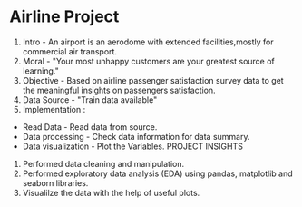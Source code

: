 # Airline Project 
1. Intro - An airport is an aerodome with extended facilities,mostly for commercial air transport.
2. Moral - "Your most unhappy customers are your greatest source of learning."
3. Objective - Based on airline passenger satisfaction survey data to get the meaningful insights on passengers satisfaction.
4. Data Source - "Train data available"
5. Implementation :
- Read Data - Read data from source.
- Data processing - Check data information for data summary.
- Data visualization - Plot the Variables.
PROJECT INSIGHTS
1. Performed data cleaning and manipulation.
2. Performed exploratory data analysis (EDA) using pandas, matplotlib and seaborn libraries.
3. Visualilze the data with the help of useful plots.
